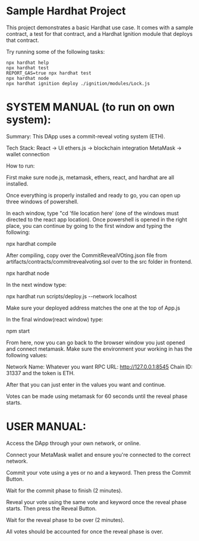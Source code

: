 # Sample Hardhat Project

This project demonstrates a basic Hardhat use case. It comes with a sample contract, a test for that contract, and a Hardhat Ignition module that deploys that contract.

Try running some of the following tasks:

```shell
npx hardhat help
npx hardhat test
REPORT_GAS=true npx hardhat test
npx hardhat node
npx hardhat ignition deploy ./ignition/modules/Lock.js
```





# SYSTEM MANUAL (to run on own system):

Summary:
This DApp uses a commit-reveal voting system (ETH).

Tech Stack:
React -> UI
ethers.js -> blockchain integration
MetaMask -> wallet connection


How to run:

First make sure node.js, metamask, ethers, react, and hardhat are all installed. 

Once everything is properly installed and ready to go, you can open up three windows of powershell.

In each window, type "cd 'file location here' (one of the windows must directed to the react app location).
Once powershell is opened in the right place, you can continue by going to the first window and typing the following:

npx hardhat compile

After compiling, copy over the CommitRevealVOting.json file from artifacts/contracts/commitrevealvoting.sol over to the src folder in frontend.

npx hardhat node

In the next window type:

npx hardhat run scripts/deploy.js --network localhost

Make sure your deployed address matches the one at the top of App.js

In the final window(react window) type:

npm start

From here, now you can go back to the browser window you just opened and connect metamask. Make sure the environment your working in has the following values:

Network Name: Whatever you want
RPC URL: http://127.0.0.1:8545
Chain ID: 31337
and the token is ETH.

After that you can just enter in the values you want and continue. 

Votes can be made using metamask for 60 seconds until the reveal phase starts.


# USER MANUAL:

Access the DApp through your own network, or online.

Connect your MetaMask wallet and ensure you're connected to the correct network.

Commit your vote using a yes or no and a keyword. Then press the Commit Button.

Wait for the commit phase to finish (2 minutes).

Reveal your vote using the same vote and keyword once the reveal phase starts. Then press the Reveal Button.

Wait for the reveal phase to be over (2 minutes).

All votes should be accounted for once the reveal phase is over. 